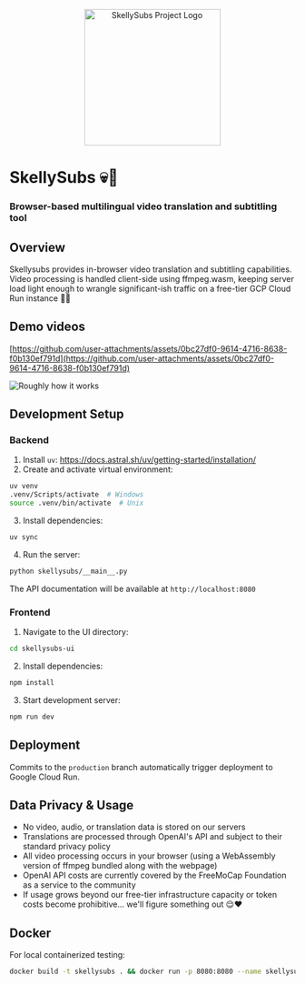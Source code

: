 
<p align="center">
    <img src="https://github.com/user-attachments/assets/3bb41434-fa1e-4603-a1d9-0072c090ba2a" height="240" alt="SkellySubs Project Logo">
</p> 

# SkellySubs 💀💬
### Browser-based multilingual video translation and subtitling tool

## Overview
Skellysubs provides in-browser video translation and subtitling capabilities. Video processing is handled client-side using ffmpeg.wasm, keeping server load light enough to wrangle significant-ish traffic on a free-tier GCP Cloud Run instance 🤞😅

## Demo videos
[https://github.com/user-attachments/assets/0bc27df0-9614-4716-8638-f0b130ef791d](https://github.com/user-attachments/assets/0bc27df0-9614-4716-8638-f0b130ef791d)

![Roughly how it works](https://github.com/user-attachments/assets/089996cf-960d-4704-b5d9-f4ddf19d757b)




## Development Setup

### Backend
1. Install `uv`: https://docs.astral.sh/uv/getting-started/installation/
2. Create and activate virtual environment:
```bash
uv venv
.venv/Scripts/activate  # Windows
source .venv/bin/activate  # Unix
```
3. Install dependencies:
```bash
uv sync
```
4. Run the server:
```bash
python skellysubs/__main__.py
```
The API documentation will be available at `http://localhost:8080`

### Frontend
1. Navigate to the UI directory:
```bash
cd skellysubs-ui
```
2. Install dependencies:
```bash
npm install
```
3. Start development server:
```bash
npm run dev
```

## Deployment
Commits to the `production` branch automatically trigger deployment to Google Cloud Run.

## Data Privacy & Usage
- No video, audio, or translation data is stored on our servers  
- Translations are processed through OpenAI's API and subject to their standard privacy policy
- All video processing occurs in your browser (using a WebAssembly version of ffmpeg bundled along with the webpage) 
- OpenAI API costs are currently covered by the FreeMoCap Foundation as a service to the community
- If usage grows beyond our free-tier infrastructure capacity or token costs become prohibitive... we'll figure something out 😌❤️


## Docker
For local containerized testing:
```bash
docker build -t skellysubs . && docker run -p 8080:8080 --name skellysubs-docker skellysubs
```
